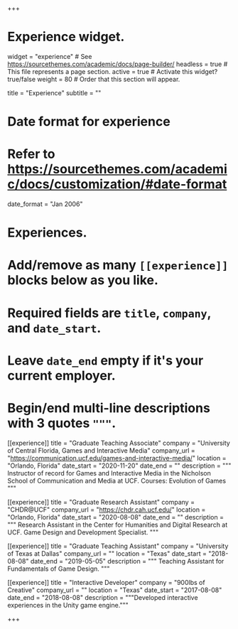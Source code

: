 +++
# Experience widget.
widget = "experience"  # See https://sourcethemes.com/academic/docs/page-builder/
headless = true  # This file represents a page section.
active = true  # Activate this widget? true/false
weight = 80  # Order that this section will appear.

title = "Experience"
subtitle = ""

# Date format for experience
#   Refer to https://sourcethemes.com/academic/docs/customization/#date-format
date_format = "Jan 2006"

# Experiences.
#   Add/remove as many `[[experience]]` blocks below as you like.
#   Required fields are `title`, `company`, and `date_start`.
#   Leave `date_end` empty if it's your current employer.
#   Begin/end multi-line descriptions with 3 quotes `"""`.

[[experience]]
  title = "Graduate Teaching Associate"
  company = "University of Central Florida, Games and Interactive Media"
  company_url = "https://communication.ucf.edu/games-and-interactive-media/"
  location = "Orlando, Florida"
  date_start = "2020-11-20"
  date_end = ""
  description = """
  Instructor of record for Games and Interactive Media in the Nicholson School of Communication and Media at UCF.
  Courses: Evolution of Games
  """

[[experience]]
  title = "Graduate Research Assistant"
  company = "CHDR@UCF"
  company_url = "https://chdr.cah.ucf.edu/"
  location = "Orlando, Florida"
  date_start = "2020-08-08"
  date_end = ""
  description = """
  Research Assistant in the Center for Humanities and Digital Research at UCF.
  Game Design and Development Specialist.
  """

[[experience]]
  title = "Graduate Teaching Assistant"
  company = "University of Texas at Dallas"
  company_url = ""
  location = "Texas"
  date_start = "2018-08-08"
  date_end = "2019-05-05"
  description = """
  Teaching Assistant for Fundamentals of Game Design.
  """

[[experience]]
  title = "Interactive Developer"
  company = "900lbs of Creative"
  company_url = ""
  location = "Texas"
  date_start = "2017-08-08"
  date_end = "2018-08-08"
  description = """Developed interactive experiences in the Unity game engine."""

+++
